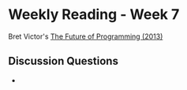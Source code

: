 # Weekly Reading - Week 7

Bret Victor's [The Future of Programming (2013)](http://worrydream.com/dbx/)

## Discussion Questions

* 